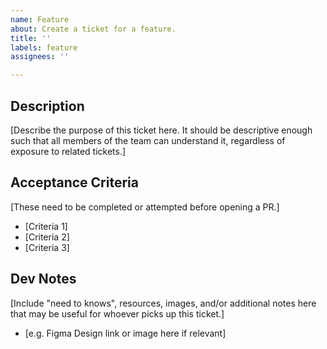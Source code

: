 ```yaml
---
name: Feature
about: Create a ticket for a feature.
title: ''
labels: feature
assignees: ''

---
```


## Description
[Describe the purpose of this ticket here. It should be descriptive enough such that all members of the team can understand it, regardless of exposure to related tickets.]

## Acceptance Criteria
[These need to be completed or attempted before opening a PR.]
- [Criteria 1]
- [Criteria 2]
- [Criteria 3]

## Dev Notes
[Include "need to knows", resources, images, and/or additional notes here that may be useful for whoever picks up this ticket.]
- [e.g. Figma Design link or image here if relevant]
